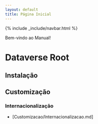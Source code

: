 ```yaml
---
layout: default
title: Página Inicial
---
```

{% include _include/navbar.html %}

Bem-vindo ao Manual!


# Dataverse Root

## Instalação

## Customização
### Internacionalização
- [Customizacao/Internacionalizacao.md]